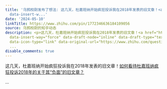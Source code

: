 ```yaml
---
title: '乌鸦校尉发布了想法: 这几天，杜嘉班纳开始疯狂投诉我在2018年发表的旧文章！<a href="https://www.zhihu.com/question/653760030?utm_campaign="
  data-insert-w...'
date: '2024-05-10'
linkTitle: https://www.zhihu.com/pin/1772346636184109056
source: 乌鸦校尉的知乎动态
description: <p>这几天，杜嘉班纳开始疯狂投诉我在2018年发表的旧文章！<a href="https://www.zhihu.com/question/653760030?utm_campaign="
  data-insert-way="force" data-draft-node="inline" data-draft-type="text-link" class="internal"
  data-icon-type="link" data-original-url="https://www.zhihu.com/question/653760030?utm_campaign=">如何看待杜嘉班纳疯狂投诉2018年的关于其“负面”的旧文章？</a></p>
  ...
disable_comments: true
---
```

<p>这几天，杜嘉班纳开始疯狂投诉我在2018年发表的旧文章！<a href="https://www.zhihu.com/question/653760030?utm_campaign=" data-insert-way="force" data-draft-node="inline" data-draft-type="text-link" class="internal" data-icon-type="link" data-original-url="https://www.zhihu.com/question/653760030?utm_campaign=">如何看待杜嘉班纳疯狂投诉2018年的关于其“负面”的旧文章？</a></p> ...